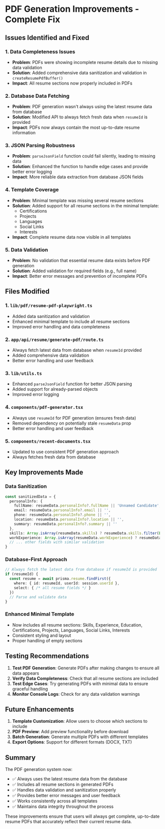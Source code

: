 # PDF Generation Improvements - Complete Fix

## Issues Identified and Fixed

### 1. **Data Completeness Issues**
- **Problem**: PDFs were showing incomplete resume details due to missing data validation
- **Solution**: Added comprehensive data sanitization and validation in `createResumePdfBuffer()`
- **Impact**: All resume sections now properly included in PDFs

### 2. **Database Data Fetching**
- **Problem**: PDF generation wasn't always using the latest resume data from database
- **Solution**: Modified API to always fetch fresh data when `resumeId` is provided
- **Impact**: PDFs now always contain the most up-to-date resume information

### 3. **JSON Parsing Robustness**
- **Problem**: `parseJsonField` function could fail silently, leading to missing data
- **Solution**: Enhanced the function to handle edge cases and provide better error logging
- **Impact**: More reliable data extraction from database JSON fields

### 4. **Template Coverage**
- **Problem**: Minimal template was missing several resume sections
- **Solution**: Added support for all resume sections in the minimal template:
  - Certifications
  - Projects
  - Languages
  - Social Links
  - Interests
- **Impact**: Complete resume data now visible in all templates

### 5. **Data Validation**
- **Problem**: No validation that essential resume data exists before PDF generation
- **Solution**: Added validation for required fields (e.g., full name)
- **Impact**: Better error messages and prevention of incomplete PDFs

## Files Modified

### 1. `lib/pdf/resume-pdf-playwright.ts`
- Added data sanitization and validation
- Enhanced minimal template to include all resume sections
- Improved error handling and data completeness

### 2. `app/api/resume/generate-pdf/route.ts`
- Always fetch latest data from database when `resumeId` provided
- Added comprehensive data validation
- Better error handling and user feedback

### 3. `lib/utils.ts`
- Enhanced `parseJsonField` function for better JSON parsing
- Added support for already-parsed objects
- Improved error logging

### 4. `components/pdf-generator.tsx`
- Always use `resumeId` for PDF generation (ensures fresh data)
- Removed dependency on potentially stale `resumeData` prop
- Better error handling and user feedback

### 5. `components/recent-documents.tsx`
- Updated to use consistent PDF generation approach
- Always fetches fresh data from database

## Key Improvements Made

### Data Sanitization
```typescript
const sanitizedData = {
  personalInfo: {
    fullName: resumeData.personalInfo?.fullName || 'Unnamed Candidate',
    email: resumeData.personalInfo?.email || '',
    phone: resumeData.personalInfo?.phone || '',
    location: resumeData.personalInfo?.location || '',
    summary: resumeData.personalInfo?.summary || ''
  },
  skills: Array.isArray(resumeData.skills) ? resumeData.skills.filter(Boolean) : [],
  workExperience: Array.isArray(resumeData.workExperience) ? resumeData.workExperience.filter(exp => exp && exp.position) : [],
  // ... other fields with similar validation
}
```

### Database-First Approach
```typescript
// Always fetch the latest data from database if resumeId is provided
if (resumeId) {
  const resume = await prisma.resume.findFirst({ 
    where: { id: resumeId, userId: session.userId },
    select: { /* all resume fields */ }
  })
  // Parse and validate data
}
```

### Enhanced Minimal Template
- Now includes all resume sections: Skills, Experience, Education, Certifications, Projects, Languages, Social Links, Interests
- Consistent styling and layout
- Proper handling of empty sections

## Testing Recommendations

1. **Test PDF Generation**: Generate PDFs after making changes to ensure all data appears
2. **Verify Data Completeness**: Check that all resume sections are included
3. **Test Edge Cases**: Try generating PDFs with minimal data to ensure graceful handling
4. **Monitor Console Logs**: Check for any data validation warnings

## Future Enhancements

1. **Template Customization**: Allow users to choose which sections to include
2. **PDF Preview**: Add preview functionality before download
3. **Batch Generation**: Generate multiple PDFs with different templates
4. **Export Options**: Support for different formats (DOCX, TXT)

## Summary

The PDF generation system now:
- ✅ Always uses the latest resume data from the database
- ✅ Includes all resume sections in generated PDFs
- ✅ Handles data validation and sanitization properly
- ✅ Provides better error messages and user feedback
- ✅ Works consistently across all templates
- ✅ Maintains data integrity throughout the process

These improvements ensure that users will always get complete, up-to-date resume PDFs that accurately reflect their current resume data.
